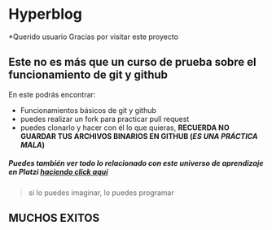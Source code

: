 # Hyperblog
*Querido usuario 
Gracias por visitar este proyecto 
## Este no es más que un curso de prueba sobre el funcionamiento de git y github
En este podrás encontrar:
* Funcionamientos básicos de git y github
* puedes realizar un fork para practicar pull request
* puedes clonarlo y hacer con él lo que quieras, **RECUERDA NO GUARDAR TUS ARCHIVOS BINARIOS EN GITHUB (*ES UNA PRÁCTICA MALA*)**
##### Puedes también ver todo lo relacionado con este universo de aprendizaje en Platzi [haciendo click aquí](http://https://platzi.com/clases/2405-git-github-appsco/19977-readmemd-es-una-excelente-practica/ "haciendo click aquí")

> si lo puedes imaginar, lo puedes programar

##  MUCHOS EXITOS
